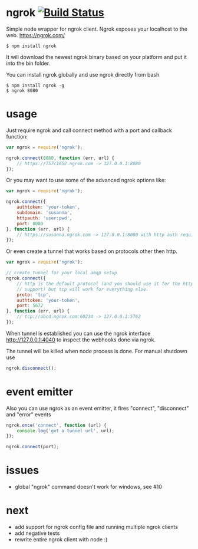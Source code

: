 ngrok [![Build Status](https://travis-ci.org/bubenshchykov/ngrok.png?branch=master)](https://travis-ci.org/bubenshchykov/ngrok)
=====

Simple node wrapper for ngrok client. Ngrok exposes your localhost to the web. https://ngrok.com/
```shell
$ npm install ngrok
```
It will download the newest ngrok binary based on your platform and put it into the bin folder.

You can install ngrok globally and use ngrok directly from bash
```shell
$ npm install ngrok -g
$ ngrok 8080
```

usage
====
Just require ngrok and call connect method with a port and callback function:

```javascript
var ngrok = require('ngrok');

ngrok.connect(8080, function (err, url) {
	// https://757c1652.ngrok.com -> 127.0.0.1:8080 
});
```
Or you may want to use some of the advanced ngrok options like:
```javascript
var ngrok = require('ngrok');

ngrok.connect({
	authtoken: 'your-token',
	subdomain: 'susanna',
	httpauth: 'user:pwd',
	port: 8080
}, function (err, url) {
	// https://susanna.ngrok.com -> 127.0.0.1:8080 with http auth required
});
```

Or even create a tunnel that works based on protocols other then http.
```javascript
var ngrok = require('ngrok');

// create tunnel for your local amqp setup
ngrok.connect({
	// http is the default protocol (and you should use it for the https
	// support) but tcp will work for everything else.
	proto: 'tcp',
	authtoken: 'your-token',
	port: 5672
}, function (err, url) {
	// tcp://abcd.ngrok.com:60234 -> 127.0.0.1:5762
});
```

When tunnel is established you can use the ngrok interface http://127.0.0.1:4040 to inspect the webhooks done via ngrok.

The tunnel will be killed when node process is done. For manual shutdown use

```javascript
ngrok.disconnect();
```
event emitter
=====

Also you can use ngrok as an event emitter, it fires "connect", "disconnect" and "error" events
```javascript
ngrok.once('connect', function (url) {
	console.log('got a tunnel url', url);
});

ngrok.connect(port);
```

issues
======
* global "ngrok" command doesn't work for windows, see #10

next
=====
* add support for ngrok config file and running multiple ngrok clients
* add negative tests
* rewrite entire ngrok client with node :)
